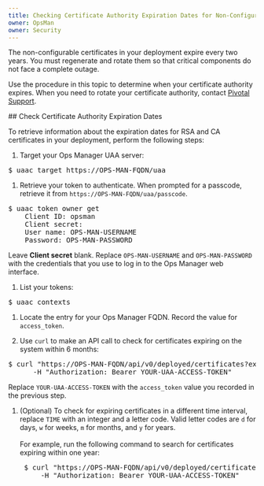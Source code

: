```yaml
---
title: Checking Certificate Authority Expiration Dates for Non-Configurable TLS/SSL Certificates 
owner: OpsMan
owner: Security
---
```


The non-configurable certificates in your deployment expire every two years.
You must regenerate and rotate them so that critical components do not face a complete outage.

Use the procedure in this topic to determine when your certificate authority expires.
When you need to rotate your certificate authority, contact [Pivotal Support](http://support.pivotal.io/).

##<a id='cert-expiry'></a> Check Certificate Authority Expiration Dates

To retrieve information about the expiration dates for RSA and CA certificates in your deployment, perform the following steps:

1. Target your Ops Manager UAA server:
<pre>
$ uaac target https<span>:</span>//OPS-MAN-FQDN/uaa
</pre>

1. Retrieve your token to authenticate. When prompted for a passcode, retrieve it from `https://OPS-MAN-FQDN/uaa/passcode`.
<pre>
$ uaac token owner get
    Client ID: opsman
    Client secret:
    User name: OPS-MAN-USERNAME
    Password: OPS-MAN-PASSWORD
</pre>
  Leave **Client secret** blank.
  Replace `OPS-MAN-USERNAME` and `OPS-MAN-PASSWORD` with the credentials that you use to log in to the Ops Manager web interface.

1. List your tokens:
<pre>
$ uaac contexts
</pre>

1. Locate the entry for your Ops Manager FQDN. Record the value for <code>access_token</code>.

1. Use `curl` to make an API call to check for certificates expiring on the system within 6 months:
<pre>
$ curl "https<span>:</span>//OPS-MAN-FQDN/api/v0/deployed/certificates?expires\_within=6m" \
      -H "Authorization: Bearer YOUR-UAA-ACCESS-TOKEN"
</pre>
  Replace `YOUR-UAA-ACCESS-TOKEN` with the <code>access_token</code> value you recorded in the previous step.

1. (Optional) To check for expiring certificates in a different time interval, replace `TIME` with an integer and a letter code. Valid letter codes are `d` for days, `w` for weeks, `m` for months, and `y` for years.<br><br>
    For example, run the following command to search for certificates expiring within one year:
    <pre>
    $ curl "https<span>:</span>//OPS-MAN-FQDN/api/v0/deployed/certificates?expires_within=1y" \
        -H "Authorization: Bearer YOUR-UAA-ACCESS-TOKEN"
    </pre>

